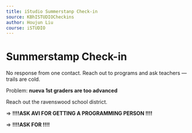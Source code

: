 ```yaml
---
title: iStudio Summerstanp Check-in
source: KBhISTUDIOCheckins
author: Houjun Liu
course: iSTUDIO
---
```


# Summerstamp Check-in
No response from one contact. Reach out to programs and ask teachers — trails are cold.

Problem: **nueva 1st graders are too advanced**

Reach out the ravenswood school district.

=> **!!!!ASK AVI FOR GETTING A PROGRAMMING PERSON !!!!**

=> **!!!!ASK FOR !!!!**





